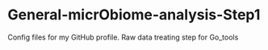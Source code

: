 # General-micrObiome-analysis-Step1
Config files for my GitHub profile.
Raw data treating step for Go_tools
